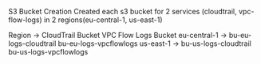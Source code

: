 S3 Bucket Creation
Created each s3 bucket for 2 services (cloudtrail, vpc-flow-logs) in 2 regions(eu-central-1, us-east-1)

Region	      ->   CloudTrail Bucket	     VPC Flow Logs Bucket
eu-central-1	->   bu-eu-logs-cloudtrail	 bu-eu-logs-vpcflowlogs
us-east-1	    ->   bu-us-logs-cloudtrail	 bu-us-logs-vpcflowlogs
